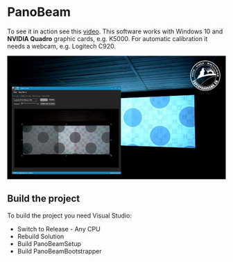 # PanoBeam

To see it in action see this [video](https://www.youtube.com/watch?v=44ADvxYUGnU).
This software works with Windows 10 and **NVIDIA Quadro** graphic cards, e.g.  K5000. For automatic calibration it needs a webcam, e.g. Logitech C920.

![Preview](Stuff/Preview.jpg)

## Build the project
To build the project you need Visual Studio:
- Switch to Release - Any CPU
- Rebuild Solution
- Build PanoBeamSetup
- Build PanoBeamBootstrapper

